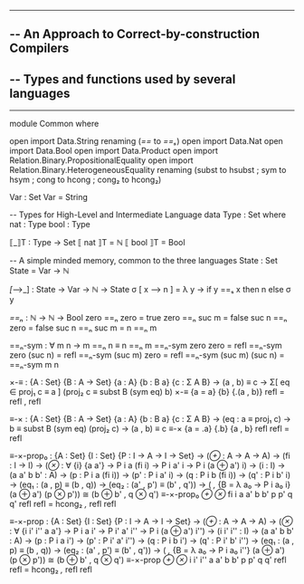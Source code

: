 ----------------------------------------------------------------------
-- An Approach to Correct-by-construction Compilers
--
-- Types and functions used by several languages
-- 
----------------------------------------------------------------------
module Common where

open import Data.String renaming (_==_ to _==ₛ_)
open import Data.Nat
open import Data.Bool
open import Data.Product
open import Relation.Binary.PropositionalEquality
open import Relation.Binary.HeterogeneousEquality
            renaming (subst to hsubst ; sym to hsym ; cong to hcong ; cong₂ to hcong₂)

Var : Set
Var = String

-- Types for High-Level and Intermediate Language
data Type : Set where
  nat : Type
  bool : Type

⟦_⟧T : Type → Set
⟦ nat ⟧T = ℕ
⟦ bool ⟧T = Bool

-- A simple minded memory, common to the three languages
State : Set
State = Var → ℕ

_[_⟶_] : State → Var → ℕ → State
σ [ x ⟶ n ] = λ y → if y ==ₛ x then n else σ y

_==ₙ_ : ℕ → ℕ → Bool
zero ==ₙ zero = true
zero ==ₙ suc m = false
suc n ==ₙ zero = false
suc n ==ₙ suc m = n ==ₙ m

==ₙ-sym : ∀ m n → m ==ₙ n ≡ n ==ₙ m
==ₙ-sym zero zero = refl
==ₙ-sym zero (suc n) = refl
==ₙ-sym (suc m) zero = refl
==ₙ-sym (suc m) (suc n) = ==ₙ-sym m n

×-≡ : {A : Set} {B : A → Set} {a : A} {b : B a} {c : Σ A B} → (a , b) ≡ c →
    Σ[ eq ∈ proj₁ c ≡ a ] (proj₂ c ≡ subst B (sym eq) b)
×-≡ {a = a} {b} {.(a , b)} refl = refl , refl

≡-× : {A : Set} {B : A → Set} {a : A} {b : B a} {c : Σ A B} → (eq : a ≡ proj₁ c) →
  b ≡ subst B (sym eq) (proj₂ c) → (a , b) ≡ c
≡-× {a = .a} {.b} {a , b} refl refl = refl

≡-×-prop₀ : {A : Set} {I : Set} {P : I → A → I → Set} →
           (_⊕_ : A → A → A) → (fi : I → I) → 
           (_⊗_ : ∀ {i} {a a'} → P i a (fi i) → P i a' i → P i (a ⊕ a') i) →
           (i : I) → (a a' b b' : A) → (p : P i a (fi i)) → (p' : P i a' i) →
           (q : P i b (fi i)) → (q' : P i b' i) → (eq₁ : (a , p) ≡ (b , q)) →
           (eq₂ : (a' , p') ≡ (b' , q')) →
           ( _,_ {B = λ a₀ → P i a₀ i} (a ⊕ a') (p ⊗ p')) ≅ (b ⊕ b' , q ⊗ q')
≡-×-prop₀ _⊕_ _⊗_ fi i a a' b b' p p' q q' refl refl =
             hcong₂ _,_ refl refl


≡-×-prop : {A : Set} {I : Set} {P : I → A → I → Set} →
           (_⊕_ : A → A → A) →
           (_⊗_ : ∀ {i i' i'' a a'} → P i a i' → P i' a' i'' → P i (a ⊕ a') i'') →
           (i i' i'' : I) → (a a' b b' : A) → (p : P i a i') → (p' : P i' a' i'') →
           (q : P i b i') → (q' : P i' b' i'') → (eq₁ : (a , p) ≡ (b , q)) →
           (eq₂ : (a' , p') ≡ (b' , q')) →
           ( _,_ {B = λ a₀ → P i a₀ i''} (a ⊕ a') (p ⊗ p')) ≅ (b ⊕ b' , q ⊗ q')
≡-×-prop _⊕_ _⊗_ i i' i'' a a' b b' p p' q q' refl refl =
             hcong₂ _,_ refl refl
           
